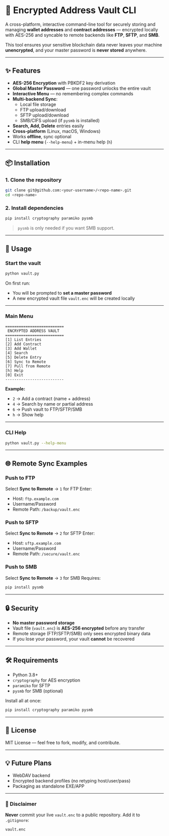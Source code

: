 
# 🔐 Encrypted Address Vault CLI

A cross-platform, interactive command-line tool for securely storing and managing **wallet addresses** and **contract addresses** — encrypted locally with AES-256 and syncable to remote backends like **FTP**, **SFTP**, and **SMB**.

This tool ensures your sensitive blockchain data never leaves your machine **unencrypted**, and your master password is **never stored** anywhere.

---

## ✨ Features

- **AES-256 Encryption** with PBKDF2 key derivation
- **Global Master Password** — one password unlocks the entire vault
- **Interactive Menu** — no remembering complex commands
- **Multi-backend Sync**:
  - Local file storage
  - FTP upload/download
  - SFTP upload/download
  - SMB/CIFS upload (if `pysmb` is installed)
- **Search, Add, Delete** entries easily
- **Cross-platform** (Linux, macOS, Windows)
- Works **offline**, sync optional
- CLI **help menu** (`--help-menu`) + in-menu help (`h`)

---

## 📦 Installation

### 1. Clone the repository
```bash
git clone git@github.com:<your-username>/<repo-name>.git
cd <repo-name>
````

### 2. Install dependencies

```bash
pip install cryptography paramiko pysmb
```

> `pysmb` is only needed if you want SMB support.

---

## 🚀 Usage

### Start the vault

```bash
python vault.py
```

On first run:

* You will be prompted to **set a master password**
* A new encrypted vault file `vault.enc` will be created locally

---

### Main Menu

```
==========================
 ENCRYPTED ADDRESS VAULT
==========================
[1] List Entries
[2] Add Contract
[3] Add Wallet
[4] Search
[5] Delete Entry
[6] Sync to Remote
[7] Pull from Remote
[h] Help
[0] Exit
--------------------------
```

**Example:**

* `2` → Add a contract (name + address)
* `4` → Search by name or partial address
* `6` → Push vault to FTP/SFTP/SMB
* `h` → Show help

---

### CLI Help

```bash
python vault.py --help-menu
```

---

## 🌐 Remote Sync Examples

### Push to FTP

Select **Sync to Remote** → `1` for FTP
Enter:

* Host: `ftp.example.com`
* Username/Password
* Remote Path: `/backup/vault.enc`

### Push to SFTP

Select **Sync to Remote** → `2` for SFTP
Enter:

* Host: `sftp.example.com`
* Username/Password
* Remote Path: `/secure/vault.enc`

### Push to SMB

Select **Sync to Remote** → `3` for SMB
Requires:

```bash
pip install pysmb
```

---

## 🔒 Security

* **No master password storage**
* Vault file (`vault.enc`) is **AES-256 encrypted** before any transfer
* Remote storage (FTP/SFTP/SMB) only sees encrypted binary data
* If you lose your password, your vault **cannot** be recovered

---

## 🛠 Requirements

* Python 3.8+
* `cryptography` for AES encryption
* `paramiko` for SFTP
* `pysmb` for SMB (optional)

Install all at once:

```bash
pip install cryptography paramiko pysmb
```

---

## 📄 License

MIT License — feel free to fork, modify, and contribute.

---

## 💡 Future Plans

* WebDAV backend
* Encrypted backend profiles (no retyping host/user/pass)
* Packaging as standalone EXE/APP

---

### 🚧 Disclaimer

**Never** commit your live `vault.enc` to a public repository.
Add it to `.gitignore`:

```
vault.enc
```

```

